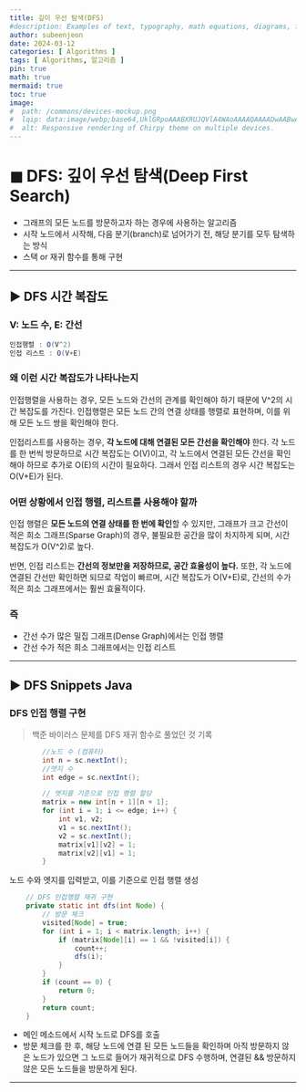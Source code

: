```yaml
---
title: 깊이 우선 탐색(DFS)
#description: Examples of text, typography, math equations, diagrams, flowcharts, pictures, videos, and more.
author: subeenjeon
date: 2024-03-12
categories: [ Algorithms ]
tags: [ Algorithms, 알고리즘 ]
pin: true
math: true
mermaid: true
toc: true
image:
#  path: /commons/devices-mockup.png
#  lqip: data:image/webp;base64,UklGRpoAAABXRUJQVlA4WAoAAAAQAAAADwAABwAAQUxQSDIAAAARL0AmbZurmr57yyIiqE8oiG0bejIYEQTgqiDA9vqnsUSI6H+oAERp2HZ65qP/VIAWAFZQOCBCAAAA8AEAnQEqEAAIAAVAfCWkAALp8sF8rgRgAP7o9FDvMCkMde9PK7euH5M1m6VWoDXf2FkP3BqV0ZYbO6NA/VFIAAAA
#  alt: Responsive rendering of Chirpy theme on multiple devices.
---
```


# ◼︎ DFS: 깊이 우선 탐색(Deep First Search)

- 그래프의 모든 노드를 방문하고자 하는 경우에 사용하는 알고리즘
- 시작 노드에서 시작해, 다음 분기(branch)로 넘어가기 전, 해당 분기를 모두 탐색하는 방식
- 스택 or 재귀 함수를 통해 구현

---

## ► DFS 시간 복잡도

### V: 노드 수, E: 간선

```java
인접행렬 : O(V^2)
인접 리스트 : O(V+E)
```

### 왜 이런 시간 복잡도가 나타나는지

인접행렬을 사용하는 경우, 모든 노드와 간선의 관계를 확인해야 하기 때문에 V^2의 시간 복잡도를 가진다. 인접행렬은 모든 노드 간의 연결 상태를 행렬로 표현하며, 이를 위해 모든 노드 쌍을 확인해야 한다.

인접리스트를 사용하는 경우, **각 노드에 대해 연결된 모든 간선을 확인해야** 한다. 각 노드를 한 번씩 방문하므로 시간 복잡도는 O(V)이고, 각 노드에서 연결된 모든 간선을 확인해야 하므로 추가로 O(E)의 시간이 필요하다. 그래서 인접 리스트의 경우 시간 복잡도는 O(V+E)가 된다.

### 어떤 상황에서 인접 행렬, 리스트를 사용해야 할까

인접 행렬은 **모든 노드의 연결 상태를 한 번에 확인**할 수 있지만, 그래프가 크고 간선이 적은 희소 그래프(Sparse Graph)의 경우, 불필요한 공간을 많이 차지하게 되며, 시간 복잡도가 O(V^2)로 높다.

반면, 인접 리스트는 **간선의 정보만을 저장하므로, 공간 효율성이 높다.** 또한, 각 노드에 연결된 간선만 확인하면 되므로 작업이 빠르며, 시간 복잡도가 O(V+E)로, 간선의 수가 적은 희소 그래프에서는 훨씬 효율적이다.

### 즉

- 간선 수가 많은 밀집 그래프(Dense Graph)에서는 인접 행렬
- 간선 수가 적은 희소 그래프에서는 인접 리스트

---

## ► DFS Snippets Java

### DFS 인접 행렬 구현

> 백준 바이러스 문제를 DFS 재귀 함수로 풀었던 것 기록
>

```java
        //노드 수 (컴퓨터)
        int n = sc.nextInt();
        //엣지 수
        int edge = sc.nextInt();

        // 엣지를 기준으로 인접 행렬 할당
        matrix = new int[n + 1][n + 1];
        for (int i = 1; i <= edge; i++) {
            int v1, v2;
            v1 = sc.nextInt();
            v2 = sc.nextInt();
            matrix[v1][v2] = 1;
            matrix[v2][v1] = 1;
        }
```

노드 수와 엣지를 입력받고, 이를 기준으로 인접 행렬 생성

```java
    // DFS 인접행렬 재귀 구현
    private static int dfs(int Node) {
        // 방문 체크
        visited[Node] = true;
        for (int i = 1; i < matrix.length; i++) {
            if (matrix[Node][i] == 1 && !visited[i]) {
                count++;
                dfs(i);
            }
        }
        if (count == 0) {
            return 0;
        }
        return count;
    }
```

- 메인 메소드에서 시작 노드로 DFS를 호출
- 방문 체크를 한 후, 해당 노드에 연결 된 모든 노드들을 확인하며 아직 방문하지 않은 노드가 있으면 그 노드로 들어가 재귀적으로 DFS 수행하며, 연결된 && 방문하지 않은 모든 노드들을 방문하게 된다.

---

